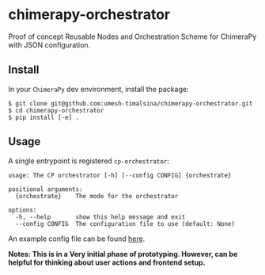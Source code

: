 # chimerapy-orchestrator

Proof of concept Reusable Nodes and Orchestration Scheme for ChimeraPy with JSON configuration.

## Install
In your `ChimeraPy` dev environment, install the package:

```shell
$ git clone git@github.com:umesh-timalsina/chimerapy-orchestrator.git
$ cd chimerapy-orchestrator
$ pip install [-e] .
```

## Usage
A single entrypoint is registered `cp-orchestrator`:

```shell
usage: The CP orchestrator [-h] [--config CONFIG] {orchestrate}

positional arguments:
  {orchestrate}    The mode for the orchestrator

options:
  -h, --help       show this help message and exit
  --config CONFIG  The configuration file to use (default: None)
```

An example config file can be found [here](configs/local_camera.json).

**Notes: This is in a Very initial phase of prototyping. However, can be helpful for thinking about user actions and frontend setup.**
